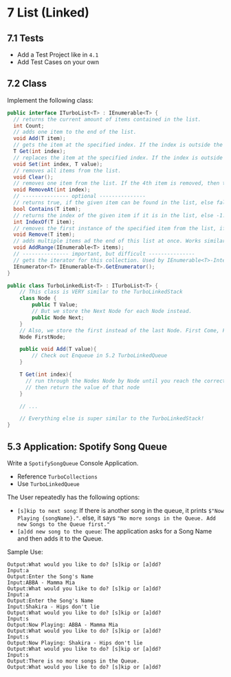 # 7 List (Linked)

## 7.1 Tests
- Add a Test Project like in `4.1`
- Add Test Cases on your own

## 7.2 Class
Implement the following class:

```cs
public interface ITurboList<T> : IEnumerable<T> {
  // returns the current amount of items contained in the list.
  int Count;
  // adds one item to the end of the list.
  void Add(T item);
  // gets the item at the specified index. If the index is outside the correct range, an exception is thrown.
  T Get(int index);
  // replaces the item at the specified index. If the index is outside the correct range, an exception is thrown.
  void Set(int index, T value);
  // removes all items from the list.
  void Clear();
  // removes one item from the list. If the 4th item is removed, then the 5th item becomes the 4th, the 6th becomes the 5th and so on.
  void RemoveAt(int index);
  // --------------- optional ---------------
  // returns true, if the given item can be found in the list, else false.
  bool Contains(T item);
  // returns the index of the given item if it is in the list, else -1.
  int IndexOf(T item);
  // removes the first instance of the specified item from the list, if it can be found. Works similar to RemoveAt.
  void Remove(T item);
  // adds multiple items ad the end of this list at once. Works similar to Add.
  void AddRange(IEnumerable<T> items);
  // --------------- important, but difficult ---------------
  // gets the iterator for this collection. Used by IEnumerable<T>-Interface to support foreach.
  IEnumerator<T> IEnumerable<T>.GetEnumerator();
}
```

```cs
public class TurboLinkedList<T> : ITurboList<T> {
    // This class is VERY similar to the TurboLinkedStack
    class Node {
        public T Value;
        // But we store the Next Node for each Node instead.
        public Node Next;
    }
    // Also, we store the first instead of the last Node. First Come, First Serve.
    Node FirstNode;

    public void Add(T value){
        // Check out Enqueue in 5.2 TurboLinkedQueue
    }

    T Get(int index){
      // run through the Nodes Node by Node until you reach the correct index
      // then return the value of that node
    }

    // ...

    // Everything else is super similar to the TurboLinkedStack!
}
```

## 5.3 Application: Spotify Song Queue
Write a `SpotifySongQueue` Console Application.
- Reference `TurboCollections`
- Use `TurboLinkedQueue`

The User repeatedly has the following options:
- `[s]kip to next song`: If there is another song in the queue, it prints `$"Now Playing {songName}."`. else, it says `"No more songs in the Queue. Add new Songs to the Queue first."`
- `[a]dd new song to the queue`: The application asks for a Song Name and then adds it to the Queue.

Sample Use:

```
Output:What would you like to do? [s]kip or [a]dd?
Input:a
Output:Enter the Song's Name
Input:ABBA - Mamma Mia
Output:What would you like to do? [s]kip or [a]dd?
Input:a
Output:Enter the Song's Name
Input:Shakira - Hips don't lie
Output:What would you like to do? [s]kip or [a]dd?
Input:s
Output:Now Playing: ABBA - Mamma Mia
Output:What would you like to do? [s]kip or [a]dd?
Input:s
Output:Now Playing: Shakira - Hips don't lie
Output:What would you like to do? [s]kip or [a]dd?
Input:s
Output:There is no more songs in the Queue.
Output:What would you like to do? [s]kip or [a]dd?
```